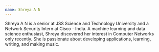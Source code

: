 ```yaml
---
name: Shreya A N
---
```

Shreya A N is a senior at JSS Science and Technology University and a Network Security Intern at Cisco - India. A machine learning and data science enthusiast, Shreya discovered her interest in Computer Networks only recently. She is passionate about developing applications, learning, writing, and making music.
